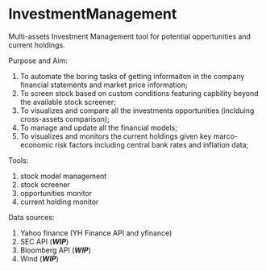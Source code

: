 # InvestmentManagement
Multi-assets Investment Management tool for potential oppertunities and current holdings.

Purpose and Aim:
1. To automate the boring tasks of getting informaiton in the company financial statements and market price information;
2. To screen stock based on custom conditions featuring capbility beyond the available stock screener;
3. To visualizes and compare all the investments opportunities (inclduing cross-assets comparison);
4. To manage and update all the financial models;
5. To visualizes and monitors the current holdings given key marco-economic risk factors including central bank rates and inflation data;

Tools:
1. stock model management
2. stock screener
3. opportunities monitor
4. current holding monitor

Data sources:
1. Yahoo finance (YH Finance API and yfinance)
2. SEC API (***WIP***)
3. Bloomberg API (***WIP***)
4. Wind (***WIP***)

